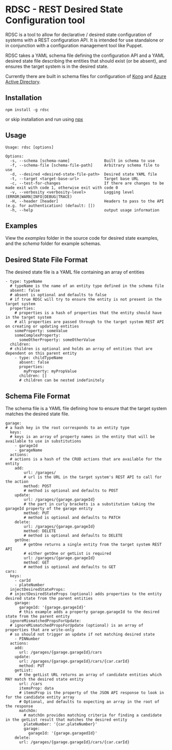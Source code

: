 # RDSC - REST Desired State Configuration tool
RDSC is a tool to allow for declarative / desired state configuration of systems with a REST configuration API.  It is intended for use standalone or in conjunction with a configuration management tool like Puppet.

RDSC takes a YAML schema file defining the configuration API and a YAML desired state file describing the entities that should exist (or be absent), and ensures the target system is in the desired state.

Currently there are built in schema files for configuration of [Kong](https://konghq.com/kong-community-edition/) and [Azure Active Directory](https://msdn.microsoft.com/en-us/library/azure/ad/graph/api/api-catalog).

## Installation
    npm install -g rdsc

or skip installation and run using [npx](https://www.npmjs.com/package/npx)

## Usage
    Usage: rdsc [options]

    Options:
      -s, --schema [schema-name]               Built in schema to use
      -f, --schema-file [schema-file-path]     Arbitrary schema file to use
      -d, --desired <desired-state-file-path>  Desired state YAML file
      -t, --target <target-base-url>           Target base URL
      -c, --test-for-changes                   If there are changes to be made exit with code 1, otherwise exit with code 0
      -v, --verbosity <verbosity-level>        Logging level (ERROR|WARN|INFO|DEBUG|TRACE)
      -H, --header [header]                    Headers to pass to the API (e.g. for authentication) (default: [])
      -h, --help                               output usage information

## Examples
View the *examples* folder in the source code for desired state examples, and the *schema* folder for example schemas.

## Desired State File Format
The desired state file is a YAML file containing an array of entities

    - type: typeName
      # typeName is the name of an entity type defined in the schema file
      absent: false
      # absent is optional and defaults to false
      # if true RDSC will try to ensure the entity is not present in the target system
      properties:
        # properties is a hash of properties that the entity should have in the target system
        # all properties are passed through to the target system REST API on creating or updating entities
        someProperty: someValue
        someComplexProperty:
          someOtherProperty: someOtherValue
      children:
      # children is optional and holds an array of entities that are dependent on this parent entity
        - type: childTypeName
          absent: false
          properties:
            myProperty: myPropValue
          children: []
          # children can be nested indefinitely

## Schema File Format
The schema file is a YAML file defining how to ensure that the target system matches the desired state file.

    garage:
    # a hash key in the root corresponds to an entity type
      keys:
      # keys is an array of property names in the entity that will be available to use in substitutions
        - garageId
        - garageName
      actions:
      # actions is a hash of the CRUD actions that are available for the entity
        add:
            url: /garages/
            # url is the URL in the target system's REST API to call for the action
            method: POST
            # method is optional and defaults to POST
        update:
            url: /garages/{garage.garageId}
            # the part in curly brackets is a substitution taking the garageId property of the garage entity
            method: PUT
            # method is optional and defaults to PATCH
        delete:
            url: /garages/{garage.garageId}
            method: DELETE
            # method is optional and defaults to DELETE
        getOne:
            # getOne returns a single entity from the target system REST API
            # either getOne or getList is required
            url: /garages/{garage.garageId}
            method: GET
            # method is optional and defaults to GET
    cars:
      keys: 
        - carId
        - plateNumber         
      injectDesiredStateProps:
      # injectDesiredStateProps (optional) adds properties to the entity desired state from the parent entities
        garage:
          garageId: '{garage.garageId}'
          # this example adds a property garage.garageId to the desired state from the parent entity
      ignoreMismatchedPropsForUpdate:
      # ignoreMismatchedPropsForUpdate (optional) is an array of properties that are write-only
      # so should not trigger an update if not matching desired state
        - PINNumber
      actions:
        add:
          url: /garages/{garage.garageId}/cars
        update:
          url: /garages/{garage.garageId}/cars/{car.carId}
          method: PUT      
        getList:
          # the getList URL returns an array of candidate entities which MAY match the desired state entity
          url: /cars
          itemsProp: data
          # itemsProp is the property of the JSON API response to look in for the candidate entity array
          # Optional, and defaults to expecting an array in the root of the response
          matchOn:
            # matchOn provides matching criteria for finding a candidate in the getList result that matches the desired entity
            plateNumber: '{car.plateNumber}'
            garage: 
              garageId: '{garage.garagedId}'
        delete: 
          url: /garages/{garage.garageId}/cars/{car.carId}